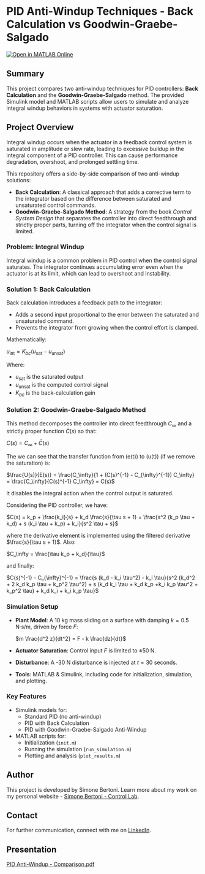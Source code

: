 # PID Anti-Windup Techniques - Back Calculation vs Goodwin-Graebe-Salgado

[![Open in MATLAB Online](https://www.mathworks.com/images/responsive/global/open-in-matlab-online.svg)](https://matlab.mathworks.com/open/github/v1?repo=simorxb/position_control_goodwin_anti_windup)

## Summary
This project compares two anti-windup techniques for PID controllers: **Back Calculation** and the **Goodwin-Graebe-Salgado** method. The provided Simulink model and MATLAB scripts allow users to simulate and analyze integral windup behaviors in systems with actuator saturation.

## Project Overview
Integral windup occurs when the actuator in a feedback control system is saturated in amplitude or slew rate, leading to excessive buildup in the integral component of a PID controller. This can cause performance degradation, overshoot, and prolonged settling time.

This repository offers a side-by-side comparison of two anti-windup solutions:
- **Back Calculation**: A classical approach that adds a corrective term to the integrator based on the difference between saturated and unsaturated control commands.
- **Goodwin-Graebe-Salgado Method**: A strategy from the book *Control System Design* that separates the controller into direct feedthrough and strictly proper parts, turning off the integrator when the control signal is limited.

### Problem: Integral Windup
Integral windup is a common problem in PID control when the control signal saturates. The integrator continues accumulating error even when the actuator is at its limit, which can lead to overshoot and instability.

### Solution 1: Back Calculation
Back calculation introduces a feedback path to the integrator:
- Adds a second input proportional to the error between the saturated and unsaturated command.
- Prevents the integrator from growing when the control effort is clamped.

Mathematically:

$u_{\text{int}} = K_{bc}(u_{\text{sat}} - u_{\text{unsat}})$

Where:
- $u_{\text{sat}}$ is the saturated output
- $u_{\text{unsat}}$ is the computed control signal
- $K_{bc}$ is the back-calculation gain

### Solution 2: Goodwin-Graebe-Salgado Method
This method decomposes the controller into direct feedthrough $C_\infty$ and a strictly proper function $\bar{C}(s)$ so that:

$C(s) = C_{\infty} + \bar{C}(s)$

The we can see that the transfer function from \(e(t)\) to \(u(t)\) (if we remove the saturation) is:

$\frac{U(s)}{E(s)} = \frac{C_\infty}{1 + (C(s)^{-1} - C_{\infty}^{-1}) C_\infty} = \frac{C_\infty}{C(s)^{-1} C_\infty} = C(s)$

It disables the integral action when the control output is saturated.

Considering the PID controller, we have:

$C(s) = k_p + \frac{k_i}{s} + k_d \frac{s}{\tau s + 1} = \frac{s^2 (k_p \tau + k_d) + s (k_i \tau + k_p) + k_i}{s^2 \tau + s}$

where the derivative element is implemented using the filtered derivative $\frac{s}{\tau s + 1}$. Also:

$C_\infty = \frac{\tau k_p + k_d}{\tau}$

and finally:

$C(s)^{-1} - C_{\infty}^{-1} = \frac{s (k_d - k_i \tau^2) - k_i \tau}{s^2 (k_d^2 + 2 k_d k_p \tau + k_p^2 \tau^2) + s (k_d k_i \tau + k_d k_p +k_i k_p \tau^2 + k_p^2 \tau) + k_d k_i + k_i k_p \tau}$

### Simulation Setup
- **Plant Model**: A 10 kg mass sliding on a surface with damping $k = 0.5$ N·s/m, driven by force $F$:

  $m \frac{d^2 z}{dt^2} = F - k \frac{dz}{dt}$
  
- **Actuator Saturation**: Control input $F$ is limited to ±50 N.
- **Disturbance**: A -30 N disturbance is injected at $t = 30$ seconds.
- **Tools**: MATLAB & Simulink, including code for initialization, simulation, and plotting.

### Key Features
- Simulink models for:
  - Standard PID (no anti-windup)
  - PID with Back Calculation
  - PID with Goodwin-Graebe-Salgado Anti-Windup
- MATLAB scripts for:
  - Initialization (`init.m`)
  - Running the simulation (`run_simulation.m`)
  - Plotting and analysis (`plot_results.m`)

## Author
This project is developed by Simone Bertoni. Learn more about my work on my personal website - [Simone Bertoni - Control Lab](https://simonebertonilab.com/).

## Contact
For further communication, connect with me on [LinkedIn](https://www.linkedin.com/in/simone-bertoni-control-eng/).

## Presentation

[PID Anti-Windup - Comparison.pdf](https://github.com/user-attachments/files/23207221/PID.Anti-Windup.-.Comparison.pdf)
